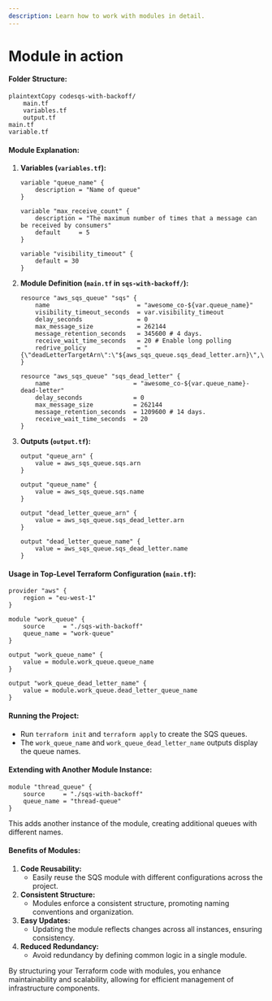 ```yaml
---
description: Learn how to work with modules in detail.
---
```


# Module in action

#### Folder Structure:

```plaintext
plaintextCopy codesqs-with-backoff/
    main.tf
    variables.tf
    output.tf
main.tf
variable.tf
```

#### Module Explanation:

1.  **Variables (`variables.tf`):**

    ```hcl
    variable "queue_name" {
        description = "Name of queue"
    }

    variable "max_receive_count" {
        description = "The maximum number of times that a message can be received by consumers"
        default     = 5
    }

    variable "visibility_timeout" {
        default = 30
    }
    ```
2.  **Module Definition (`main.tf` in `sqs-with-backoff/`):**

    ```hcl
    resource "aws_sqs_queue" "sqs" {
        name                        = "awesome_co-${var.queue_name}"
        visibility_timeout_seconds  = var.visibility_timeout
        delay_seconds               = 0
        max_message_size            = 262144
        message_retention_seconds   = 345600 # 4 days.
        receive_wait_time_seconds   = 20 # Enable long polling
        redrive_policy              = "{\"deadLetterTargetArn\":\"${aws_sqs_queue.sqs_dead_letter.arn}\",\"maxReceiveCount\":${var.max_receive_count}}"
    }

    resource "aws_sqs_queue" "sqs_dead_letter" {
        name                       = "awesome_co-${var.queue_name}-dead-letter"
        delay_seconds              = 0
        max_message_size           = 262144
        message_retention_seconds  = 1209600 # 14 days.
        receive_wait_time_seconds  = 20
    }
    ```
3.  **Outputs (`output.tf`):**

    ```hcl
    output "queue_arn" {
        value = aws_sqs_queue.sqs.arn
    }

    output "queue_name" {
        value = aws_sqs_queue.sqs.name
    }

    output "dead_letter_queue_arn" {
        value = aws_sqs_queue.sqs_dead_letter.arn
    }

    output "dead_letter_queue_name" {
        value = aws_sqs_queue.sqs_dead_letter.name
    }
    ```

#### Usage in Top-Level Terraform Configuration (`main.tf`):

```hcl
provider "aws" {
    region = "eu-west-1"
}

module "work_queue" {
    source     = "./sqs-with-backoff"
    queue_name = "work-queue"
}

output "work_queue_name" {
    value = module.work_queue.queue_name
}

output "work_queue_dead_letter_name" {
    value = module.work_queue.dead_letter_queue_name
}
```

#### Running the Project:

* Run `terraform init` and `terraform apply` to create the SQS queues.
* The `work_queue_name` and `work_queue_dead_letter_name` outputs display the queue names.

#### Extending with Another Module Instance:

```hcl
module "thread_queue" {
    source     = "./sqs-with-backoff"
    queue_name = "thread-queue"
}
```

This adds another instance of the module, creating additional queues with different names.

#### Benefits of Modules:

1. **Code Reusability:**
   * Easily reuse the SQS module with different configurations across the project.
2. **Consistent Structure:**
   * Modules enforce a consistent structure, promoting naming conventions and organization.
3. **Easy Updates:**
   * Updating the module reflects changes across all instances, ensuring consistency.
4. **Reduced Redundancy:**
   * Avoid redundancy by defining common logic in a single module.

By structuring your Terraform code with modules, you enhance maintainability and scalability, allowing for efficient management of infrastructure components.
